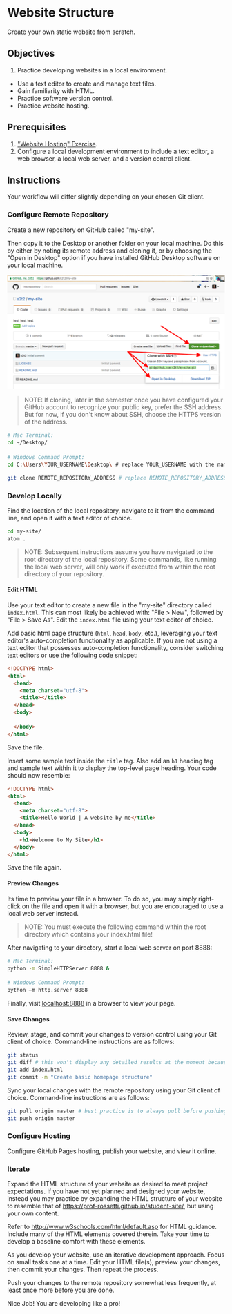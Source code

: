 # Website Structure

Create your own static website from scratch.

## Objectives

  1. Practice developing websites in a local environment.
  * Use a text editor to create and manage text files.
  * Gain familiarity with HTML.
  * Practice software version control.
  * Practice website hosting.

## Prerequisites

  1. ["Website Hosting" Exercise](/exercises/open-source/exercise.md).
  2. Configure a local development environment to include a text editor, a web browser, a local web server, and a version control client.

## Instructions

Your workflow will differ slightly depending on your chosen Git client.

### Configure Remote Repository

Create a new repository on GitHub called "my-site".

Then copy it to the Desktop or another folder on your local machine. Do this by either by noting its remote address and cloning it, or by choosing the "Open in Desktop" option if you have installed GitHub Desktop software on your local machine.

![a screenshot of the button on github that reveals a repository's remote address](remote-repo-address.png)

> NOTE: If cloning, later in the semester once you have configured your GitHub account to recognize your public key, prefer the SSH address. But for now, if you don't know about SSH, choose the HTTPS version of the address.

```` sh
# Mac Terminal:
cd ~/Desktop/

# Windows Command Prompt:
cd C:\Users\YOUR_USERNAME\Desktop\ # replace YOUR_USERNAME with the name of the user currently operating your local machine
````

```` sh
git clone REMOTE_REPOSITORY_ADDRESS # replace REMOTE_REPOSITORY_ADDRESS with the SSH or HTTPS address of your remote repository
````

### Develop Locally

Find the location of the local repository, navigate to it from the command line, and open it with a text editor of choice.

```` sh
cd my-site/
atom .
````

> NOTE: Subsequent instructions assume you have navigated to the root directory of the local repository. Some commands, like running the local web server, will only work if executed from within the root directory of your repository.

#### Edit HTML

Use your text editor to create a new file in the "my-site" directory called `index.html`. This can most likely be achieved with: "File > New", followed by "File > Save As".
Edit the `index.html` file using your text editor of choice.

Add basic html page structure (`html`, `head`, `body`, etc.), leveraging your text editor's auto-completion functionality as applicable. If you are not using a text editor that possesses auto-completion functionality, consider switching text editors or use the following code snippet:

```` html
<!DOCTYPE html>
<html>
  <head>
    <meta charset="utf-8">
    <title></title>
  </head>
  <body>

  </body>
</html>
````

Save the file.

Insert some sample text inside the `title` tag. Also add an `h1` heading tag and sample text within it to display the top-level page heading. Your code should now resemble:

```` html
<!DOCTYPE html>
<html>
  <head>
    <meta charset="utf-8">
    <title>Hello World | A website by me</title>
  </head>
  <body>
    <h1>Welcome to My Site</h1>
  </body>
</html>
````

Save the file again.

#### Preview Changes

Its time to preview your file in a browser. To do so, you may simply right-click on the file and open it with a browser, but you are encouraged to use a local web server instead.

> NOTE: You must execute the following command within the root directory which contains your index.html file!

After navigating to your directory, start a local web server on port 8888:

```` sh
# Mac Terminal:
python -m SimpleHTTPServer 8888 &

# Windows Command Prompt:
python –m http.server 8888
````

Finally, visit [localhost:8888](localhost:8888) in a browser to view your page.

#### Save Changes

Review, stage, and commit your changes to version control using your Git client of choice. Command-line instructions are as follows:

```` sh
git status
git diff # this won't display any detailed results at the moment because the index.html file has not yet previously been checked-in to version control. In the future this will display a rich line-by-line indication of all file modifications.
git add index.html
git commit -m "Create basic homepage structure"
````

Sync your local changes with the remote repository using your Git client of choice. Command-line instructions are as follows:

```` sh
git pull origin master # best practice is to always pull before pushing, in case other contributors have updated the contents of the remote repository.
git push origin master
````

### Configure Hosting

Configure GitHub Pages hosting, publish your website, and view it online.

### Iterate

Expand the HTML structure of your website as desired to meet project expectations. If you have not yet planned and designed your website, instead you may practice by expanding the HTML structure of your website to resemble that of https://prof-rossetti.github.io/student-site/, but using your own content.

Refer to http://www.w3schools.com/html/default.asp for HTML guidance. Include many of the HTML elements covered therein. Take your time to develop a baseline comfort with these elements.

As you develop your website, use an iterative development approach. Focus on small tasks one at a time. Edit your HTML file(s), preview your changes, then commit your changes. Then repeat the process.

Push your changes to the remote repository somewhat less frequently, at least once more before you are done.

Nice Job! You are developing like a pro!
